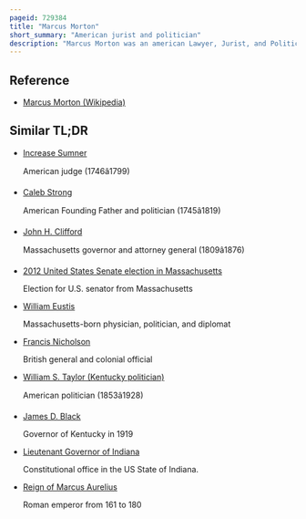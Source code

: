 ```yaml
---
pageid: 729384
title: "Marcus Morton"
short_summary: "American jurist and politician"
description: "Marcus Morton was an american Lawyer, Jurist, and Politician from Taunton, Massachusetts. He served as Governor of Massachusetts for two Terms and several Months as acting Governor after the Death of William Eustis in 1825. He served as associate Justice of the massachusetts supreme judicial Court for 15 Years and ran unsuccessfully as a Democrat for Governor. He finally won the 1839 Election acquiring exactly the Number of Votes needed to win a Majority Victory over Edward Everett. After losing the Elections of 1840 and 1841 he was elected in a narrow Victory in 1842."
---
```


## Reference

- [Marcus Morton (Wikipedia)](https://en.wikipedia.org/?curid=729384)

## Similar TL;DR

- [Increase Sumner](/tldr/en/increase-sumner)

  American judge (1746â1799)

- [Caleb Strong](/tldr/en/caleb-strong)

  American Founding Father and politician (1745â1819)

- [John H. Clifford](/tldr/en/john-h-clifford)

  Massachusetts governor and attorney general (1809â1876)

- [2012 United States Senate election in Massachusetts](/tldr/en/2012-united-states-senate-election-in-massachusetts)

  Election for U.S. senator from Massachusetts

- [William Eustis](/tldr/en/william-eustis)

  Massachusetts-born physician, politician, and diplomat

- [Francis Nicholson](/tldr/en/francis-nicholson)

  British general and colonial official

- [William S. Taylor (Kentucky politician)](/tldr/en/william-s-taylor-kentucky-politician)

  American politician (1853â1928)

- [James D. Black](/tldr/en/james-d-black)

  Governor of Kentucky in 1919

- [Lieutenant Governor of Indiana](/tldr/en/lieutenant-governor-of-indiana)

  Constitutional office in the US State of Indiana.

- [Reign of Marcus Aurelius](/tldr/en/reign-of-marcus-aurelius)

  Roman emperor from 161 to 180
